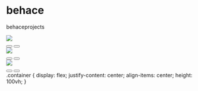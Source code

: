 # behace
behaceprojects
<div class="container">
  <div class="image-wrapper">
    <img class="image" src="https://via.placeholder.com/150" data-audio="https://file-examples-com.github.io/uploads/2017/11/file_example_MP3_700KB.mp3" />
    <div class="audio-controls">
      <button class="play-btn"><i class="fas fa-play"></i></button>
      <button class="pause-btn"><i class="fas fa-pause"></i></button>
    </div>
  </div>
  
  <div class="image-wrapper">
    <img class="image" src="https://via.placeholder.com/150" data-audio="https://file-examples-com.github.io/uploads/2017/11/file_example_MP3_700KB.mp3" />
    <div class="audio-controls">
      <button class="play-btn"><i class="fas fa-play"></i></button>
      <button class="pause-btn"><i class="fas fa-pause"></i></button>
    </div>
  </div>
  
  <div class="image-wrapper">
    <img class="image" src="https://via.placeholder.com/150" data-audio="https://file-examples-com.github.io/uploads/2017/11/file_example_MP3_700KB.mp3" />
    <div class="audio-controls">
      <button class="play-btn"><i class="fas fa-play"></i></button>
      <button class="pause-btn"><i class="fas fa-pause"></i></button>
    </div>
  </div>
</div>
.container {
  display: flex;
  justify-content: center;
  align-items: center;
  height: 100vh;
}
